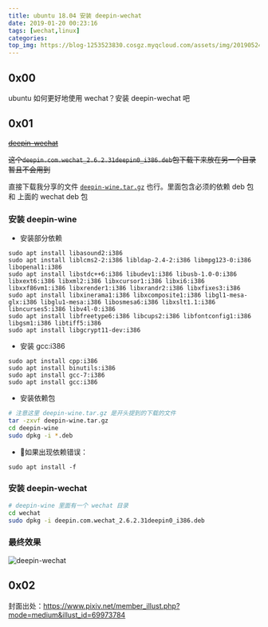 ```yaml
---
title: ubuntu 18.04 安装 deepin-wechat
date: 2019-01-20 00:23:16
tags: [wechat,linux]
categories:
top_img: https://blog-1253523830.cosgz.myqcloud.com/assets/img/20190524002356.png
---
```


## 0x00

ubuntu 如何更好地使用 wechat？安装 deepin-wechat 吧

<!--more-->

## 0x01

~~[deepin-wechat](https://aur.archlinux.org/packages/deepin-wechat/)~~

~~这个`deepin.com.wechat_2.6.2.31deepin0_i386.deb`包下载下来放在另一个目录 暂且不会用到~~

直接下载我分享的文件 [`deepin-wine.tar.gz`](https://drive.google.com/file/d/1C9mbDWWkwRohWykDB8hFW3lybFejkss8/view?usp=sharing) 也行。里面包含必须的依赖 deb 包 和 上面的 wechat deb 包

### 安装 deepin-wine

- 安装部分依赖

```
sudo apt install libasound2:i386
sudo apt install liblcms2-2:i386 libldap-2.4-2:i386 libmpg123-0:i386 libopenal1:i386 
sudo apt install libstdc++6:i386 libudev1:i386 libusb-1.0-0:i386 libxext6:i386 libxml2:i386 libxcursor1:i386 libxi6:i386 libxxf86vm1:i386 libxrender1:i386 libxrandr2:i386 libxfixes3:i386
sudo apt install libxinerama1:i386 libxcomposite1:i386 libgl1-mesa-glx:i386 libglu1-mesa:i386 libosmesa6:i386 libxslt1.1:i386 libncurses5:i386 libv4l-0:i386
sudo apt install libfreetype6:i386 libcups2:i386 libfontconfig1:i386 libgsm1:i386 libtiff5:i386
sudo apt install libgcrypt11-dev:i386
```

- 安装 gcc:i386

```
sudo apt install cpp:i386
sudo apt install binutils:i386
sudo apt install gcc-7:i386
sudo apt install gcc:i386
```

- 安装依赖包

```sh
# 注意这里 deepin-wine.tar.gz 是开头提到的下载的文件
tar -zxvf deepin-wine.tar.gz
cd deepin-wine
sudo dpkg -i *.deb
```

- 📝如果出现依赖错误：

```
sudo apt install -f
```

### 安装 deepin-wechat

```sh
# deepin-wine 里面有一个 wechat 目录
cd wechat
sudo dpkg -i deepin.com.wechat_2.6.2.31deepin0_i386.deb
```

### 最终效果

![deepin-wechat](https://blog-1253523830.cosgz.myqcloud.com/assets/img/20190524003120.png)

## 0x02

封面出处：https://www.pixiv.net/member_illust.php?mode=medium&illust_id=69973784